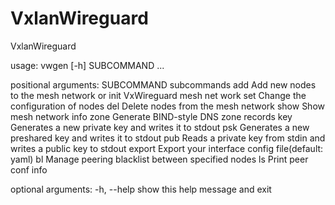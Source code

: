 # VxlanWireguard

VxlanWireguard

usage: vwgen [-h] SUBCOMMAND ...

positional arguments:
  SUBCOMMAND  subcommands
    add       Add new nodes to the mesh network or init VxWireguard mesh net
              work
    set       Change the configuration of nodes
    del       Delete nodes from the mesh network
    show      Show mesh network info
    zone      Generate BIND-style DNS zone records
    key       Generates a new private key and writes it to stdout
    psk       Generates a new preshared key and writes it to stdout
    pub       Reads a private key from stdin and writes a public key to stdout
    export    Export your interface config file(default: yaml)
    bl        Manage peering blacklist between specified nodes
    ls        Print peer conf info

optional arguments:
  -h, --help  show this help message and exit


